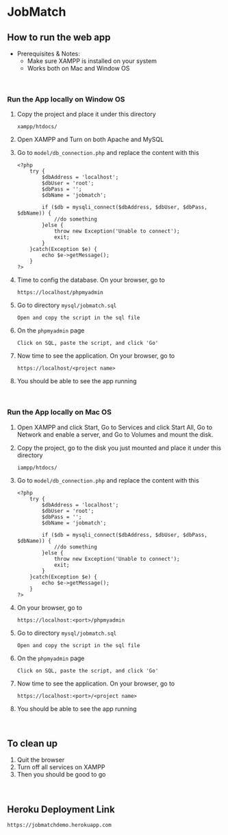 # JobMatch

## How to run the web app

- Prerequisites & Notes:
    - Make sure XAMPP is installed on your system
    - Works both on Mac and Window OS

<p>&nbsp;</p>

### Run the App locally on Window OS

1. Copy the project and place it under this directory
    ```
    xampp/htdocs/
    ```
2. Open XAMPP and Turn on both Apache and MySQL
3. Go to `model/db_connection.php` and replace the content with this
    ```
    <?php
        try {
            $dbAddress = 'localhost';
            $dbUser = 'root';
            $dbPass = '';
            $dbName = 'jobmatch';

            if ($db = mysqli_connect($dbAddress, $dbUser, $dbPass, $dbName)) {
                //do something
            }else {
                throw new Exception('Unable to connect');
                exit;
            }
        }catch(Exception $e) {
            echo $e->getMessage();
        }
    ?>
    ```

4. Time to config the database. On your browser, go to
    ```
    https://localhost/phpmyadmin
    ```
5. Go to directory `mysql/jobmatch.sql`
    ```
    Open and copy the script in the sql file
    ```
6. On the `phpmyadmin` page
    ```
    Click on SQL, paste the script, and click 'Go'
    ```
7. Now time to see the application. On your browser, go to 
    ```
    https://localhost/<project name>
    ```
8. You should be able to see the app running

<p>&nbsp;</p>

### Run the App locally on Mac OS

1. Open XAMPP and click Start, Go to Services and click Start All, Go to Network and enable a server, and Go to Volumes and mount the disk.

2. Copy the project, go to the disk you just mounted and place it under this directory
    ```
    iampp/htdocs/
    ```
3. Go to `model/db_connection.php` and replace the content with this
    ```
    <?php
        try {
            $dbAddress = 'localhost';
            $dbUser = 'root';
            $dbPass = '';
            $dbName = 'jobmatch';

            if ($db = mysqli_connect($dbAddress, $dbUser, $dbPass, $dbName)) {
                //do something
            }else {
                throw new Exception('Unable to connect');
                exit;
            }
        }catch(Exception $e) {
            echo $e->getMessage();
        }
    ?>
    ```
4. On your browser, go to
    ```
    https://localhost:<port>/phpmyadmin
    ```
5. Go to directory `mysql/jobmatch.sql`
    ```
    Open and copy the script in the sql file
    ```
6. On the `phpmyadmin` page
    ```
    Click on SQL, paste the script, and click 'Go'
    ```
7. Now time to see the application. On your browser, go to
    ```
    https://localhost:<port>/<project name>
    ```
8. You should be able to see the app running

<p>&nbsp;</p>

## To clean up

1. Quit the browser
2. Turn off all services on XAMPP
3. Then you should be good to go

<p>&nbsp;</p>

## Heroku Deployment Link
```
https://jobmatchdemo.herokuapp.com
```
